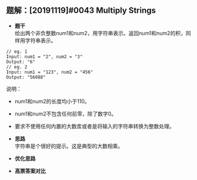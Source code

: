 ## 题解：[20191119]#0043 Multiply Strings
- **题干**   
给出两个非负整数num1和num2，用字符串表示。返回num1和num2的积，同样用字符串表示。   
```
// eg. 1
Input: num1 = "2", num2 = "3"
Output: "6"
// eg. 2
Input: num1 = "123", num2 = "456"
Output: "56088"
```
说明：   
- num1和num2的长度均小于110。   
- num1和num2不包含任何前零，除了数字0。   
- 要求不使用任何内置的大数库或者是将输入的字符串转换为整数处理。    
- **思路**   
字符串是个很好的提示。这是典型的大数相乘。   


- **优化思路**   

 

- **高票答案对比**   
